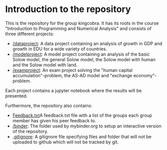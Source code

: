 # Introduction to the repository
This is the repository for the group kingcobra. It has its roots in the course "Introduction to Programming and Numerical Analysis" and consists of three different projects:

* [/dataproject](/dataproject): A data project containing an analysis of growth in GDP and growth in EDU for a wide variety of countries. 
* [/modelproject](/modelproject): A model project containing an analysis of the basic Solow model, the general Solow model, the Solow model with human and the Solow model with land.
* [/examproject](/examproject): An exam project solving the "human capital accumulation"-problem, the AS-AD model and "exchange economy"-problem.

Each project contains a jupyter notebook where the results will be presented.

Furthermore, the repository also contains: 
* [Feedback.txt](/Feedback.txt)A feedback.txt file with a list of the groups each group member has given his peer feedback to. 
* [/binder](/binder/): The folder used by mybinder.org to setup an interactive version of the repository.
* [.gitignore](/.gitignore): A gitignore file specifying files and folder that will not be uploaded to github which will not be tracked by git. 
